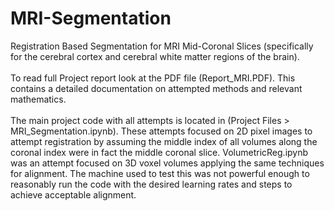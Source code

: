 # MRI-Segmentation
Registration Based Segmentation for MRI Mid-Coronal Slices (specifically for the cerebral cortex and cerebral white matter regions of the brain).
<br>
<br>
To read full Project report look at the PDF file (Report_MRI.PDF). This contains a detailed documentation on attempted methods and relevant mathematics.
<br>
<br>
The main project code with all attempts is located in (Project Files > MRI_Segmentation.ipynb). These attempts focused on 2D pixel images to attempt registration by assuming the middle index of all volumes along the coronal index were in fact the middle coronal slice. VolumetricReg.ipynb was an attempt focused on 3D voxel volumes applying the same techniques for alignment. The machine used to test this was not powerful enough to reasonably run the code with the desired learning rates and steps to achieve acceptable alignment.

